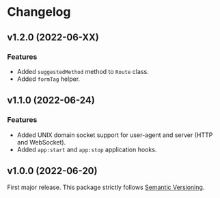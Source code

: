 
# Changelog

## v1.2.0 (2022-06-XX)

### Features

  * Added `suggestedMethod` method to `Route` class.
  * Added `formTag` helper.

## v1.1.0 (2022-06-24)

### Features

  * Added UNIX domain socket support for user-agent and server (HTTP and WebSocket).
  * Added `app:start` and `app:stop` application hooks.

## v1.0.0 (2022-06-20)

First major release. This package strictly follows [Semantic Versioning](https://semver.org).
